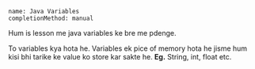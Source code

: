 ```ngMeta
name: Java Variables
completionMethod: manual
```

<p>
	Hum is lesson me java variables ke bre me pdenge.
</p>
<p>
	To variables kya hota he. Variables ek pice of memory hota he jisme hum kisi bhi tarike ke value ko store kar sakte he. <b>Eg.</b> String, int, float etc.
</p>